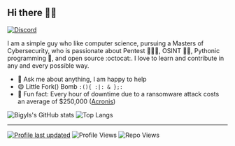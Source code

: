 <!--Header-->
## Hi there 👋🏼

<!--Contact link-->
[![Discord](https://img.shields.io/badge/Bigyls-%235865F2.svg?style=flat&logo=discord&logoColor=white)](#)

<!--Description-->
I am a simple guy who like computer science, pursuing a Masters of Cybersecurity, who is passionate about Pentest 👨🏻‍💻, OSINT 🕵🏽, Pythonic programming :snake:, and open source :octocat:. I love to learn and contribute in any and every possible way.

- 💬 Ask me about anything, I am happy to help
- 😄 Little Fork() Bomb `:(){ :|: & };:`
- 👾 Fun fact: Every hour of downtime due to a ransomware attack costs an average of $250,000 ([Acronis](https://dl.acronis.com/u/rc/Infographic-Acronis-Cyber-Protect-2021-SMB-Threat-Landscape-EN-US.pdf))

<!--Public Stats-->
![Bigyls's GitHub stats](https://github-readme-stats-paroape.vercel.app/api?username=bigyls&count_private=true&show_icons=true&theme=radical)
![Top Langs](https://github-readme-stats-paroape.vercel.app/api/top-langs/?username=bigyls&layout=compact&count_private=true&exclude_repo=github-readme-stats,HackNotes,choiceof.dev,Obsidian,Vscode&show_icons=true&theme=radical)

 ----
</details>

<!--Variables-->
[![Profile last updated](https://img.shields.io/github/last-commit/Bigyls/Bigyls)](https://github.com/Bigyls/Bigyls/)
![Profile Views](https://komarev.com/ghpvc/?username=paroape&color=blue)
![Repo Views](https://views.whatilearened.today/views/github/Bigyls/Bigyls.svg?cache=remove)
